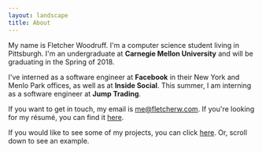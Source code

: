 ```yaml
---
layout: landscape
title: About
---
```


My name is Fletcher Woodruff. I'm a computer science student living in Pittsburgh. I'm an undergraduate at **Carnegie Mellon University** and will be graduating in the Spring of 2018.

I've interned as a software engineer at **Facebook** in their New York and Menlo Park offices, as well as at **Inside Social**. This summer, I am interning as a software engineer at **Jump Trading**.

If you want to get in touch, my email is [me@fletcherw.com](mailto:me@fletcherw.com). If you're looking for my résumé, you can find it [here](FletcherWoodruffResume.pdf).

If you would like to see some of my projects, you can click [here](https://www.github.com/fletcherw). Or, scroll down to see an example.

